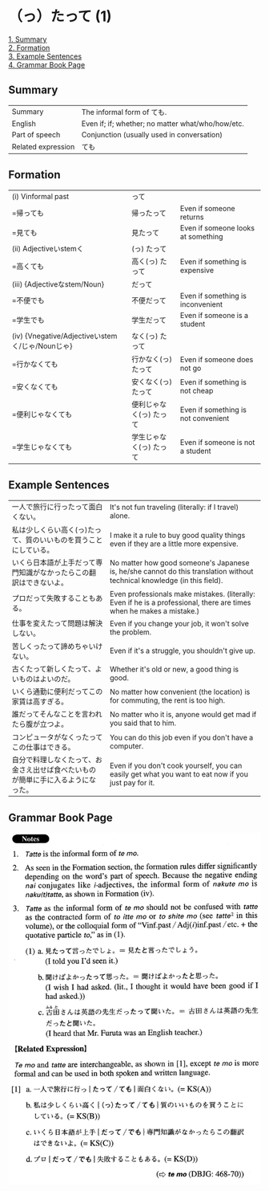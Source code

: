 # （っ）たって (1)

[1. Summary](#summary)<br>
[2. Formation](#formation)<br>
[3. Example Sentences](#example-sentences)<br>
[4. Grammar Book Page](#grammar-book-page)<br>


## Summary

<table><tr>   <td>Summary</td>   <td>The informal form of ても.</td></tr><tr>   <td>English</td>   <td>Even if; if; whether; no matter what/who/how/etc.</td></tr><tr>   <td>Part of speech</td>   <td>Conjunction (usually used in conversation)</td></tr><tr>   <td>Related expression</td>   <td>ても</td></tr></table>

## Formation

<table class="table"><tbody><tr class="tr head"><td class="td"><span class="numbers">(i)</span> <span class="bold">Vinformal past</span></td><td class="td"><span class="concept">って</span></td><td class="td"></td></tr><tr class="tr"><td class="td"><span>=帰っても</span></td><td class="td"><span>帰</span><span class="concept">ったって</span></td><td class="td"><span>Even if someone returns</span></td></tr><tr class="tr"><td class="td"><span>=見ても</span></td><td class="td"><span>見</span><span class="concept">たって</span></td><td class="td"><span>Even if someone looks at something</span></td></tr><tr class="tr head"><td class="td"><span class="numbers">(ii)</span> <span class="bold">Adjectiveいstemく</span></td><td class="td"><span>(</span><span class="concept">っ</span><span>)</span> <span class="concept">たって</span></td><td class="td"></td></tr><tr class="tr"><td class="td"><span>=高くても</span></td><td class="td"><span>高く(</span><span class="concept">っ</span><span>)</span> <span class="concept">たって</span></td><td class="td"><span>Even if something is expensive</span></td></tr><tr class="tr head"><td class="td"><span class="numbers">(iii)</span> <span class="bold">{Adjectiveなstem/Noun}</span></td><td class="td"><span class="concept">だって</span></td><td class="td"></td></tr><tr class="tr"><td class="td"><span>=不便でも</span></td><td class="td"><span>不便</span><span class="concept">だって</span></td><td class="td"><span>Even if something is inconvenient</span></td></tr><tr class="tr"><td class="td"><span>=学生でも</span></td><td class="td"><span>学生</span><span class="concept">だって</span></td><td class="td"><span>Even if someone is a student</span></td></tr><tr class="tr head"><td class="td"><span class="numbers">(iv)</span> <span class="bold">{Vnegative/Adjectiveいstemく/じゃ/Nounじゃ}</span></td><td class="td"><span>なく(</span><span class="concept">っ</span><span>)</span> <span class="concept">たって</span></td><td class="td"></td></tr><tr class="tr"><td class="td"><span>=行かなくても</span></td><td class="td"><span>行かなく(</span><span class="concept">っ</span><span>)</span> <span class="concept">たって</span></td><td class="td"><span>Even if someone does not go</span></td></tr><tr class="tr"><td class="td"><span>=安くなくても</span></td><td class="td"><span>安くなく(</span><span class="concept">っ</span><span>)</span> <span class="concept">たって</span></td><td class="td"><span>Even if something is not cheap</span></td></tr><tr class="tr"><td class="td"><span>=便利じゃなくても</span></td><td class="td"><span>便利じゃなく(</span><span class="concept">っ</span><span>)</span> <span class="concept">たって</span></td><td class="td"><span>Even if something is not convenient</span></td></tr><tr class="tr"><td class="td"><span>=学生じゃなくても</span></td><td class="td"><span>学生じゃなく(</span><span class="concept">っ</span><span>)</span> <span class="concept">たって</span></td><td class="td"><span>Even if someone is not a student</span></td></tr></tbody></table>

## Example Sentences

<table><tr>   <td>一人で旅行に行ったって面白くない。</td>   <td>It's not fun traveling (literally: if I travel) alone.</td></tr><tr>   <td>私は少しくらい高く(っ)たって、質のいいものを買うことにしている。</td>   <td>I make it a rule to buy good quality things even if they are a little more expensive.</td></tr><tr>   <td>いくら日本語が上手だって専門知識がなかったらこの翻訳はできないよ。</td>   <td>No matter how good someone's Japanese is, he/she cannot do this translation without technical knowledge (in this ﬁeld).</td></tr><tr>   <td>プロだって失敗することもある。</td>   <td>Even professionals make mistakes. (literally: Even if he is a professional, there are times when he makes a mistake.)</td></tr><tr>   <td>仕事を変えたって問題は解決しない。</td>   <td>Even if you change your job, it won't solve the problem.</td></tr><tr>   <td>苦しくったって諦めちゃいけない。</td>   <td>Even if it's a struggle, you shouldn't give up.</td></tr><tr>   <td>古くたって新しくたって、よいものはよいのだ。</td>   <td>Whether it's old or new, a good thing is good.</td></tr><tr>   <td>いくら通勤に便利だってこの家賃は高すぎる。</td>   <td>No matter how convenient (the location) is for commuting, the rent is too high.</td></tr><tr>   <td>誰だってそんなことを言われたら腹が立つよ。</td>   <td>No matter who it is, anyone would get mad if you said that to him.</td></tr><tr>   <td>コンピュータがなくったってこの仕事はできる。</td>   <td>You can do this job even if you don't have a computer.</td></tr><tr>   <td>自分で料理しなくたって、お金さえ出せば食べたいものが簡単に手に入るようになった。</td>   <td>Even if you don't cook yourself, you can easily get what you want to eat now if you just pay for it.</td></tr></table>

## Grammar Book Page

![](../img/Advanced(っ)たって1.png)

